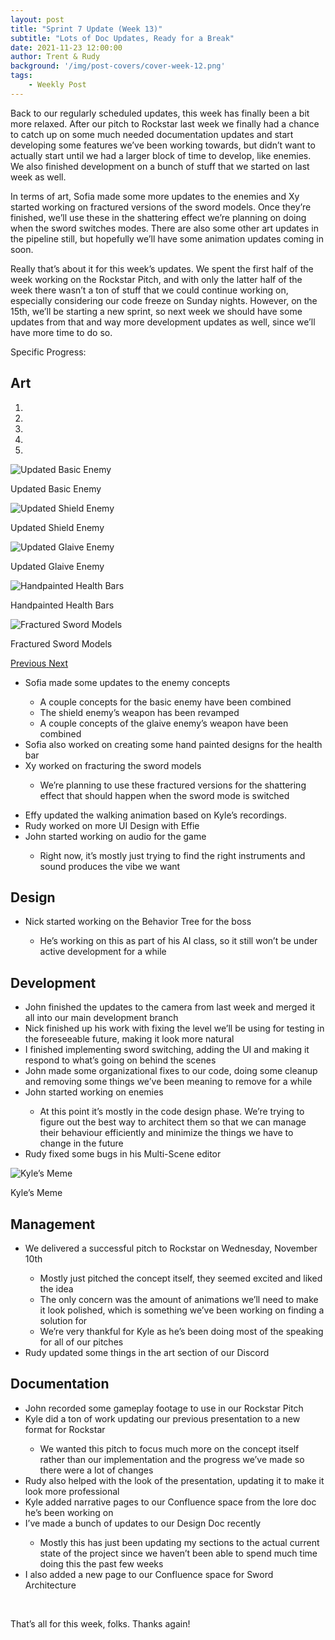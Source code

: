 ```yaml
---
layout: post
title: "Sprint 7 Update (Week 13)"
subtitle: "Lots of Doc Updates, Ready for a Break"
date: 2021-11-23 12:00:00
author: Trent & Rudy
background: '/img/post-covers/cover-week-12.png'
tags: 
    - Weekly Post
---
```


Back to our regularly scheduled updates, this week has finally been a bit more relaxed. After our pitch to Rockstar last week we finally had a chance to catch up on some much needed documentation updates and start developing some features we’ve been working towards, but didn’t want to actually start until we had a larger block of time to develop, like enemies. We also finished development on a bunch of stuff that we started on last week as well. 

In terms of art, Sofia made some more updates to the enemies and Xy started working on fractured versions of the sword models. Once they’re finished, we’ll use these in the shattering effect we’re planning on doing when the sword switches modes. There are also some other art updates in the pipeline still, but hopefully we’ll have some animation updates coming in soon. 

Really that’s about it for this week’s updates. We spent the first half of the week working on the Rockstar Pitch, and with only the latter half of the week there wasn’t a ton of stuff that we could continue working on, especially considering our code freeze on Sunday nights. However, on the 15th, we’ll be starting a new sprint, so next week we should have some updates from that and way more development updates as well, since we’ll have more time to do so. 

Specific Progress:

## Art

<div class="row my-5">
    <div id="carouselExampleIndicators" class="carousel slide shadow rounded" data-ride="carousel">
        <ol class="carousel-indicators">
            <li data-target="#carouselExampleIndicators" data-slide-to="0" class="active"></li>
            <li data-target="#carouselExampleIndicators" data-slide-to="1"></li>
            <li data-target="#carouselExampleIndicators" data-slide-to="2"></li>
            <li data-target="#carouselExampleIndicators" data-slide-to="3"></li>
            <li data-target="#carouselExampleIndicators" data-slide-to="4"></li>
        </ol>
        <div class="carousel-inner">
            <div class="carousel-item active">
                <img class="d-block mx-auto" src="/img/posts/week12-fall/13_UpdatedBasicEnemy.png"
                    alt="Updated Basic Enemy">
                <div class="carousel-caption d-none d-md-block">
                    <p>Updated Basic Enemy</p>
                </div>
            </div>
            <div class="carousel-item">
                <img class="d-block mx-auto" src="/img/posts/week12-fall/13_UpdatedShieldEnemy.png"
                    alt="Updated Shield Enemy">
                <div class="carousel-caption d-none d-md-block">
                    <p>Updated Shield Enemy</p>
                </div>
            </div>
            <div class="carousel-item">
                <img class="d-block mx-auto" src="/img/posts/week12-fall/13_UpdatedGlaiveEnemy.png"
                    alt="Updated Glaive Enemy">
                <div class="carousel-caption d-none d-md-block">
                    <p>Updated Glaive Enemy</p>
                </div>
            </div>
            <div class="carousel-item">
                <img class="d-block mx-auto" src="/img/posts/week12-fall/13_HandpaintedHealthBars.png"
                    alt="Handpainted Health Bars">
                <div class="carousel-caption d-none d-md-block">
                    <p>Handpainted Health Bars</p>
                </div>
            </div>
            <div class="carousel-item">
                <img class="d-block mx-auto" src="/img/posts/week12-fall/13_FracturedSwordModels.png"
                    alt="Fractured Sword Models">
                <div class="carousel-caption d-none d-md-block">
                    <p>Fractured Sword Models</p>
                </div>
            </div>
        </div>
        <a class="carousel-control-prev" href="#carouselExampleIndicators" role="button" data-slide="prev">
            <span class="carousel-control-prev-icon" aria-hidden="true"></span>
            <span class="sr-only">Previous</span>
        </a>
        <a class="carousel-control-next" href="#carouselExampleIndicators" role="button" data-slide="next">
            <span class="carousel-control-next-icon" aria-hidden="true"></span>
            <span class="sr-only">Next</span>
        </a>
    </div>
</div>

<ul class="section-body mt-4">
    <li>Sofia made some updates to the enemy concepts</li>
    <ul class="mt-2">
        <li>A couple concepts for the basic enemy have been combined</li>
        <li>The shield enemy’s weapon has been revamped</li>
        <li>A couple concepts of the glaive enemy’s weapon have been combined</li>
    </ul>
    <li>Sofia also worked on creating some hand painted designs for the health bar</li>
    <li>Xy worked on fracturing the sword models</li>
    <ul class="mt-2">
        <li>We’re planning to use these fractured versions for the shattering effect that should happen when the sword mode is switched</li>
    </ul>
</ul>

<ul class="section-body mt-4">
    <li>Effy updated the walking animation based on Kyle’s recordings.</li>
    <li>Rudy worked on more UI Design with Effie</li>
    <li>John started working on audio for the game</li>
    <ul class="mt-2">
        <li>Right now, it’s mostly just trying to find the right instruments and sound produces the vibe we want</li>
    </ul>
</ul>

## Design

<ul class="section-body mt-4">
    <li>Nick started working on the Behavior Tree for the boss</li>
    <ul class="mt-2">
        <li>He’s working on this as part of his AI class, so it still won’t be under active development for a while</li>
    </ul>
</ul>

## Development

<ul class="section-body mt-4">
    <li>John finished the updates to the camera from last week and merged it all into our main development branch</li>
    <li>Nick finished up his work with fixing the level we’ll be using for testing in the foreseeable future, making it look more natural</li>
    <li>I finished implementing sword switching, adding the UI and making it respond to what’s going on behind the scenes</li>
    <li>John made some organizational fixes to our code, doing some cleanup and removing some things we’ve been meaning to remove for a while</li>
    <li>John started working on enemies</li> 
    <ul class="mt-2">
        <li>At this point it’s mostly in the code design phase. We’re trying to figure out the best way to architect them so that we can manage their behaviour efficiently and minimize the things we have to change in the future</li>
    </ul>
    <li>Rudy fixed some bugs in his Multi-Scene editor</li>
</ul>

<div id="carouselExampleSlides" class="carousel slide shadow rounded" data-ride="carousel">
  <div class="carousel-inner">
    <div class="carousel-item active">
        <img class="d-block mx-auto" src="/img/posts/week12-fall/13_UpdatedBasicEnemy.png"
            alt="Kyle’s Meme">
        <div class="carousel-caption d-none d-md-block">
            <p>Kyle’s Meme</p>
        </div>
    </div>
  </div>
</div>

## Management

<ul class="section-body mt-4">
    <li>We delivered a successful pitch to Rockstar on Wednesday, November 10th</li>
    <ul class="mt-2">
        <li>Mostly just pitched the concept itself, they seemed excited and liked the idea</li>
        <li>The only concern was the amount of animations we’ll need to make it look polished, which is something we’ve been working on finding a solution for</li>
        <li>We’re very thankful for Kyle as he’s been doing most of the speaking for all of our pitches</li>
    </ul>
    <li>Rudy updated some things in the art section of our Discord</li>
</ul>

## Documentation

<ul class="section-body mt-4">
    <li>John recorded some gameplay footage to use in our Rockstar Pitch</li>
    <li>Kyle did a ton of work updating our previous presentation to a new format for Rockstar</li>
    <ul class="mt-2">   
        <li>We wanted this pitch to focus much more on the concept itself rather than our implementation and the progress we’ve made so there were a lot of changes</li>
    </ul>
    <li>Rudy also helped with the look of the presentation, updating it to make it look more professional</li>
    <li>Kyle added narrative pages to our Confluence space from the lore doc he’s been working on</li>
    <li>I’ve made a bunch of updates to our Design Doc recently</li>
    <ul class="mt-2">   
        <li>Mostly this has just been updating my sections to the actual current state of the project since we haven’t been able to spend much time doing this the past few weeks</li>
    </ul>
    <li>I also added a new page to our Confluence space for Sword Architecture</li>
</ul>

<br>

That’s all for this week, folks. Thanks again!

<br>